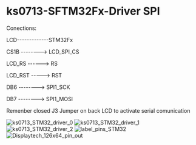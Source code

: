 # ks0713-SFTM32Fx-Driver SPI
Conections:

LCD-------------STM32Fx

CS1B -------->  LCD_SPI_CS

LCD_RS ------>  RS

LCD_RST ----->  RST

DB6  -------->  SPI1_SCK

DB7  -------->  SPI1_MOSI

Remenber closed J3 Jumper on back LCD to activate serial comunication


![ks0713_STM32_driver_0](https://github.com/user-attachments/assets/99bc6a78-47c2-4dcd-8f6c-fd23e6d04612)
![ks0713_STM32_driver_1](https://github.com/user-attachments/assets/ce207072-6a69-44ae-8f35-21d8c4fb89d1)
![ks0713_STM32_driver_2](https://github.com/user-attachments/assets/35a97791-25d3-4e07-8d59-e0464c4c0460)
![label_pins_STM32](https://github.com/user-attachments/assets/fdb881e3-1850-48cf-b02e-704deecc06c1)
![Displaytech_126x64_pin_out](https://github.com/user-attachments/assets/9736246d-6b91-4ce0-aca7-0c636bba4aa8)
